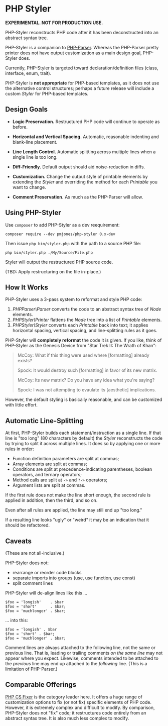 # PHP Styler

**EXPERIMENTAL. NOT FOR PRODUCTION USE.**

PHP-Styler reconstructs PHP code after it has been deconstructed into an abstract syntax tree.

PHP-Styler is a companion to [PHP-Parser](https://github.com/nikic/PHP-Parser). Whereas the PHP-Parser pretty printer does not have output customization as a main design goal, PHP-Styler does.

Currently, PHP-Styler is targeted toward declaration/definition files (class, interface, enum, trait).

PHP-Styler is **not appropriate** for PHP-based templates, as it does not use the alternative control structures; perhaps a future release will include a custom _Styler_ for PHP-based templates.

## Design Goals

- **Logic Preservation.** Restructured PHP code will continue to operate as before.

- **Horizontal and Vertical Spacing.** Automatic, reasonable indenting and blank-line placement.

- **Line Length Control.** Automatic splitting across multiple lines when a single line is too long.

- **Diff-Friendly.** Default output should aid noise-reduction in diffs.

- **Customization.** Change the output style of printable elements by extending the _Styler_ and overriding the method for each _Printable_ you want to change.

- **Comment Preservation.** As much as the PHP-Parser will allow.

## Using PHP-Styler

Use `composer` to add PHP-Styler as a dev reequirement:

```
composer require --dev pmjones/php-styler 0.x-dev
```

Then issue `php bin/styler.php` with the path to a source PHP file:

```
php bin/styler.php ./My/Source/File.php
```

Styler will output the restructured PHP source code.

(TBD: Apply restructuring on the file in-place.)

## How It Works

PHP-Styler uses a 3-pass system to reformat and style PHP code:

1. _PHPParser\Parser_ converts the code to an abstract syntax tree of _Node_ elements.
2. _PHPStyler\Printer_ flattens the _Node_ tree into a list of _Printable_ elements.
3. _PHPStyler\Styler_ converts each _Printable_ back into text; it applies horizontal spacing, vertical spacing, and line-splitting rules as it goes.

PHP-Styler will **completely reformat** the code it is given. If you like, think of PHP-Styler as the Genesis Device from "Star Trek II: The Wrath of Khan":

> McCoy: What if this thing were used where [formatting] already exists?
>
> Spock: It would destroy such [formatting] in favor of its new matrix.
>
> McCoy: Its new matrix? Do you have any idea what you're saying?
>
> Spock: I was not attempting to evaulate its [aesthetic] implications.

However, the default styling is basically reasonable, and can be customized with little effort.

## Automatic Line-Splitting

At first, PHP-Styler builds each statement/instruction as a single line. If that line is "too long" (80 characters by default) the _Styler_ reconstructs the code by trying to split it across multiple lines. It does so by applying one or more rules in order:

- Function definition parameters are split at commas;
- Array elements are split at commas;
- Conditions are split at precedence-indicating parentheses, boolean operators, and ternary operators;
- Method calls are split at `->` and `?->` operators;
- Argument lists are split at commas.

If the first rule does not make the line short enough, the second rule is applied in addition, then the third, and so on.

Even after all rules are applied, the line may still end up "too long."

If a resulting line looks "ugly" or "weird" it may be an indication that it should be refactored.

## Caveats

(These are not all-inclusive.)

PHP-Styler does not:

- rearrange or reorder code blocks
- separate imports into groups (use, use function, use const)
- split comment lines

PHP-Styler will de-align lines like this ...

```
$foo = 'longish'    . $bar
$foo = 'short'      . $bar;
$foo = 'muchlonger' . $bar;
```

... into this:

```
$foo = 'longish' . $bar
$foo = 'short' . $bar;
$foo = 'muchlonger' . $bar;
```

Comment lines are always attached to the following line, not the same or previous line. That is, leading or trailing comments *on the same line* may not appear where you expect. Likewise, comments intended to be attached to the *previous* line may end up attached to the *following* line. (This is a limitation of PHP-Parser.)

## Comparable Offerings

[PHP CS Fixer](https://cs.symfony.com/) is the category leader here. It offers a huge range of customization options to fix (or not fix) specific elements of PHP code. However, it is extremely complex and difficult to modify. By comparison, PHP-Styler does not "fix" code; it restructures code entirely from an abstract syntax tree. It is also much less complex to modify.
